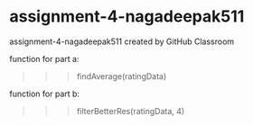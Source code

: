 # assignment-4-nagadeepak511
assignment-4-nagadeepak511 created by GitHub Classroom

function for part a:
>>> findAverage(ratingData)

function for part b:
>>> filterBetterRes(ratingData, 4)
